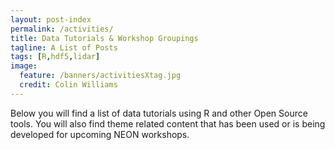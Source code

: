 ```yaml
---
layout: post-index
permalink: /activities/
title: Data Tutorials & Workshop Groupings
tagline: A List of Posts
tags: [R,hdf5,lidar]
image:
  feature: /banners/activitiesXtag.jpg
  credit: Colin Williams
---
```


Below you will find a list of data tutorials using R and other Open Source tools. You will also find theme related content that has been used or is being developed for upcoming NEON workshops.
